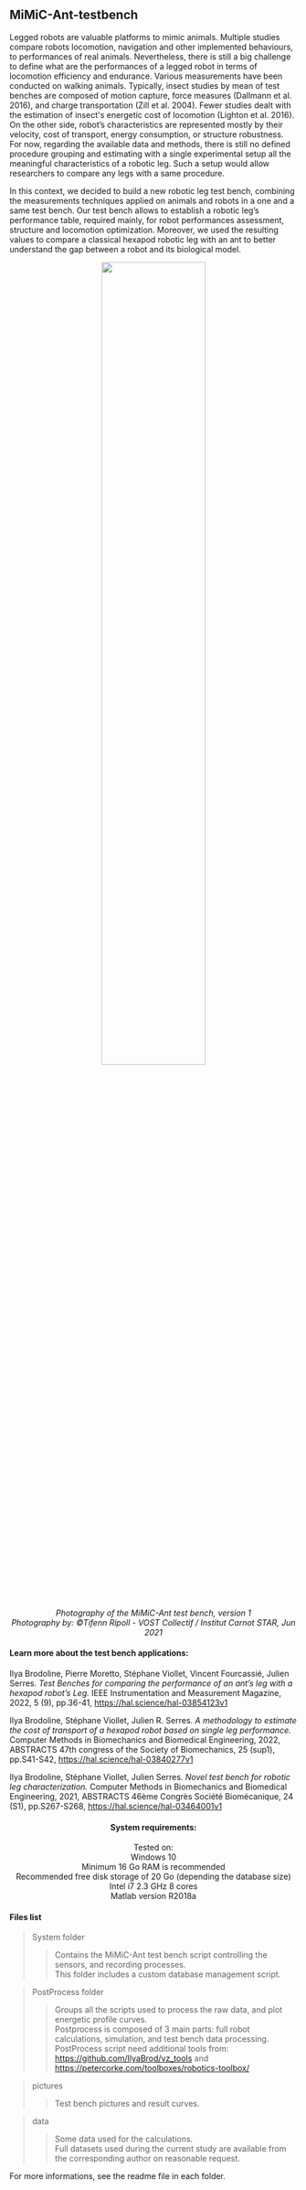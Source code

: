 ## MiMiC-Ant-testbench

Legged robots are valuable platforms to mimic animals. Multiple studies compare robots locomotion, navigation and other implemented behaviours, to performances of real animals. Nevertheless, there is still a big challenge to define what are the performances of a legged robot in terms of locomotion efficiency and endurance. Various measurements have been conducted on walking animals. Typically, insect studies by mean of test benches are composed of motion capture, force measures (Dallmann et al. 2016), and charge transportation (Zill et al. 2004). Fewer studies dealt with the estimation of insect's energetic cost of locomotion (Lighton et al. 2016). On the other side, robot’s characteristics are represented mostly by their velocity, cost of transport, energy consumption, or structure robustness. For now, regarding the available data and methods, there is still no defined procedure grouping and estimating with a single experimental setup all the meaningful characteristics of a robotic leg. Such a setup would allow researchers to compare any legs with a same procedure.   

In this context, we decided to build a new robotic leg test bench, combining the measurements techniques applied on animals and robots in a one and a same test bench. Our test bench allows to establish a robotic leg’s performance table, required mainly, for robot performances assessment, structure and locomotion optimization. Moreover, we used the resulting values to compare a classical hexapod robotic leg with an ant to better understand the gap between a robot and its biological model.

<div align="center">
<img src="./pictures/testbench_1.png" width="60%" height="auto">

_Photography of the MiMiC-Ant test bench, version 1_  
_Photography by: ©Tifenn Ripoll - VOST Collectif / Institut Carnot STAR, Jun 2021_  
</div>

#### Learn more about the test bench applications:  

Ilya Brodoline, Pierre Moretto, Stéphane Viollet, Vincent Fourcassié, Julien Serres. _Test Benches for
comparing the performance of an ant’s leg with a hexapod robot’s Leg._ IEEE Instrumentation and
Measurement Magazine, 2022, 5 (9), pp.36-41, https://hal.science/hal-03854123v1  

Ilya Brodoline, Stéphane Viollet, Julien R. Serres. _A methodology to estimate the cost of transport of a hexapod robot based on single leg performance._ Computer Methods in Biomechanics and Biomedical Engineering, 2022, ABSTRACTS 47th congress of the Society of Biomechanics, 25 (sup1), pp.S41-S42, https://hal.science/hal-03840277v1  

Ilya Brodoline, Stéphane Viollet, Julien Serres. _Novel test bench for robotic leg characterization._
Computer Methods in Biomechanics and Biomedical Engineering, 2021, ABSTRACTS 46ème Congrès
Société Biomécanique, 24 (S1), pp.S267-S268, https://hal.science/hal-03464001v1  

<div align="center">

#### System requirements:  
Tested on:  
Windows 10  
Minimum 16 Go RAM is recommended  
Recommended free disk storage of 20 Go (depending the database size)  
Intel i7 2.3 GHz 8 cores  
Matlab version R2018a  
</div>

#### Files list  

>System folder  
>> Contains the MiMiC-Ant test bench script controlling the sensors, and recording processes.  
This folder includes a custom database management script.  

>PostProcess folder
>> Groups all the scripts used to process the raw data, and plot energetic profile curves.  
Postprocess is composed of 3 main parts: full robot calculations, simulation, and test bench data processing.  
PostProcess script need additional tools from: https://github.com/IlyaBrod/vz_tools and https://petercorke.com/toolboxes/robotics-toolbox/   


>pictures  
>> Test bench pictures and result curves.  

>data  
>> Some data used for the calculations.  
Full datasets used during the current study are available from the corresponding author on reasonable request.  


For more informations, see the readme file in each folder.  



